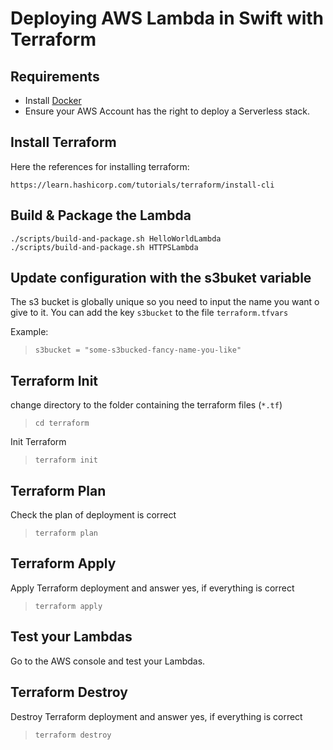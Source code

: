 # Deploying AWS Lambda in Swift with Terraform

## Requirements

- Install [Docker](https://docs.docker.com/install/)
- Ensure your AWS Account has the right to deploy a Serverless stack.

## Install Terraform

Here the references for installing terraform:

`https://learn.hashicorp.com/tutorials/terraform/install-cli`


## Build & Package the Lambda

```
./scripts/build-and-package.sh HelloWorldLambda
./scripts/build-and-package.sh HTTPSLambda
```

## Update configuration with the s3buket variable

The s3 bucket is globally unique so you need to input the name you want o give to it.
You can add the key `s3bucket` to the file `terraform.tfvars`

Example:

>`s3bucket = "some-s3bucked-fancy-name-you-like"`

## Terraform Init

change directory to the folder containing the terraform files (`*.tf`)

>`cd terraform`

Init Terraform

>`terraform init`

## Terraform Plan

Check the plan of deployment is correct

> `terraform plan`

## Terraform Apply

Apply Terraform deployment and answer yes, if everything is correct

> `terraform apply`

## Test your Lambdas

Go to the AWS console and test your Lambdas.

## Terraform Destroy

Destroy Terraform deployment and answer yes, if everything is correct

> `terraform destroy`
